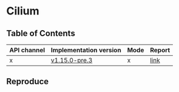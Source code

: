 # Cilium

## Table of Contents

|API channel|Implementation version|Mode|Report|
|-----------|----------------------|----|------|
|x|[v1.15.0-pre.3](https://github.com/cilium/cilium/releases/tag/v1.15.0-pre.3)|x|[link](./v1.15.0-pre.3-report.yaml)|

## Reproduce
